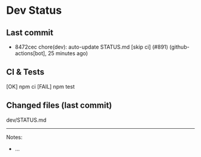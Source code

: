# Dev Status

## Last commit
- 8472cec chore(dev): auto-update STATUS.md [skip ci] (#891) (github-actions[bot], 25 minutes ago)
## CI & Tests
[OK] npm ci
[FAIL] npm test

## Changed files (last commit)
dev/STATUS.md

---
Notes:
- ...
